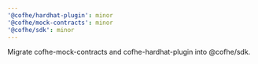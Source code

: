 ```yaml
---
'@cofhe/hardhat-plugin': minor
'@cofhe/mock-contracts': minor
'@cofhe/sdk': minor
---
```


Migrate cofhe-mock-contracts and cofhe-hardhat-plugin into @cofhe/sdk.
